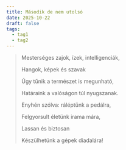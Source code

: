 ```yaml
---
title: Második de nem utolsó
date: 2025-10-22
draft: false
tags:
  - tag1
  - tag2
---
```


> Mesterséges zajok, ízek, intelligenciák,
> 
> Hangok, képek és szavak
> 
> Úgy tűnik a természet is megunható,
> 
> Határaink a valóságon túl nyugszanak.
> 
>   
>   
> 
> Enyhén szólva: ráléptünk a pedálra,
> 
> Felgyorsult életünk irama mára,
> 
> Lassan és biztosan
> 
> Készülhetünk a gépek diadalára!